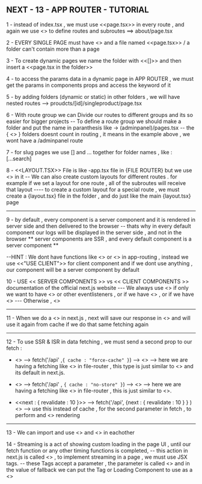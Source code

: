 ## NEXT - 13 - APP ROUTER - TUTORIAL

<!-- & APP ROUTING -->
1 - instead of index.tsx  , we must use <<page.tsx>> in every route , and again we use <<folders and files>> to define routes and subroutes ==> about/page.tsx

2 - EVERY SINGLE PAGE must have <<its own folder>> and a file named <<page.tsx>> / a folder can't contain more than a page

<!-- & DYNAMIC ROUTES -->
3 - To create dynamic pages we name the folder with <<[]>> and then insert a <<page.tsx in the folder>>

4 - to access the params data in a dynamic page in APP ROUTER  , we must get the params in components props and access the keyword of it

<!-- & NESTED ROUTES -->
5 - by adding folders (dynamic or static) in other folders , we will have nested routes --> proudcts/[id]/singleproduct/page.tsx

<!-- & ROUTE GROUP -->
6 - With route group we can Divide our routes to different groups and its so easier for bigger projects
-- To define a route group we should make a folder and put the name in paranthesis like -> (adminpanel)/pages.tsx
-- the { <<ROUTE GROUP>> } folders doesnt count in routing , it means in the example above , we wont have a /adminpanel route


<!--& SLUGS IN NEXT V-13  -->
7 - for slug pages we use [] and ... together for folder names  , like : [...search]

<!-- & LAYOUT.TSX FILE IN APP ROUTER -->
8 - <<LAYOUT.TSX>> File is like -app.tsx file in {FILE ROUTER} but we use <<regular html tags>> in it
-- We can also create custom layouts for different routes . for example if we set a layout for one route , all of the subroutes will receive that layout
---- to create a custom layout for a special route , we must create a {layout.tsx} file in the folder , and do just like the main {layout.tsx} page 

--------------------------------------------------------------------------------------------------------------------------------------------------------------------------

<!-- & SERVER COMPONENTS AND CLIENT COMPONENTS -->

<!-- ? A - SERVER COMPONENTS -->
9 - by default , every component is a server component and it is rendered in server side and then delivered to the browser
-- thats why in every default component our logs will be displayed in the server side , and not in the browser 
** server components are SSR , and every default component is a server component **

<!-- ! B - CLIENT COMPONENTS -->
--HINT : We dont have functions like <<GETSTATICPROPS>> or <<GETSERVERSIDEPROPS>> in app-routing , instead we use <<"USE CLIENT">> for client component and if we dont use anything , our component will be a server component by default

<!-- & WHEN TO USE EACH COMPONENT -->
10 - USE << SERVER COMPONENTS >> vs << CLIENT COMPONENTS >> documentation of the official next.js website
--- We always use <<CLIENT COMPONENTS >> if only we want to have <<ONCLICK>> or other eventlisteners , or if we have <<REACT HOOKS>> , or if we have <<BROWSER APIs>>
--- Otherwise , <<WE ALWAYS USE SERVER COMPONENTS>>

--------------------------------------------------------------------------------------------------------------------------------------------------------------------------

<!--& NEW CACHE METHOD IN NEXT V-13  -->
11 - When we do a <<DATA FETCHING >> in next.js  , next will save our response in <<CACHE>> and will use it again from cache if we do that same fetching again
<!-- ? HINT 1 : EVERY PAGE AND COMPONENT IN NEXT.JS , BY DEFAULT IS : (( SSG AND SERVER COMPONENT )) -->
<!-- ? HINT 2 : EVERY PAGE IS SSG AND WILL FETCH OUR DATA AND USE IT AS STATIC HTML TAGS BY DEFAULT -->

--------------------------------------------------------------------------------------------------------------------------------------------------------------------------

<!-- & SSR & ISR IN NEXT V-13 -->
12 - To use SSR & ISR in data fetching , we must send a second prop to our fetch :

<!-- ! SSG -->
 - <<force-cache>> --> fetch('/api' ,`{ cache : "force-cache" }`) --> <<SSG>> --> here we are having a fetching like <<GETSTATICPROPS>> in file-router , this type is just similar to <<SSG>> and its default in next.js.

<!-- ! SSR -->
 - <<no-store>> --> fetch('/api' , `{ cache : "no-store" }`) --> <<SSR>> --> here we are having a fetching like <<GETSERVERSIDEPROPS>> in file-router , this is just similar to <<SSR>>.
  
<!-- ! ISR -->
 - <<next : { revalidate : 10 }>> --> fetch('/api', {next : { revalidate : 10 } } ) <<ISR>> --> use this instead of cache , for the second parameter in fetch , to perform and <<ISR>> rendering

--------------------------------------------------------------------------------------------------------------------------------------------------------------------------

<!-- & NESTED CLIENT AND SERVER COMPONENTS -->
13 - We can import and use <<SERVER COMPONENTS>> and <<CLIENT COMPONENTS>> in eachother
<!-- ? HINT : NEVER USE A CLIENT COMPONENT IN A SERVER COMPONENT , IT WILL CAUSE PERFORMANCE DERCREASING -->
<!-- ? HINT : NEVER MAKE A LAYOUT PAGE A CLIENT COMPONENT BECAUSE IT MAKES ALL OF THE NEXT PAGES TO CLIENT COMPONENTS -->
<!-- ? HINT : ALWAYS MAKE (( LEAFS )) CLIENT COMPONENTS AND THEN IMPORT THE LEAF FILES IN ROOT FILES  -->
<!-- ? HINT : ALWAYS SEND THE WANTED PROPERTIES OF AN OBJECT AS PROPS , NOT THE WHOLE OBJECT , THIS WILL IMPROVE THE PERFORMANCE -->

<!-- & STREAMING SERVER RENDERING IN NEXT.JS  -->
14 - Streaming is a act of showing custom loading in the page UI , until our fetch function or any other timing functions is completed,
-- this action in next.js is called <<Streaming>> , to implement streaming in a page , we must use <Suspense></Suspense> JSX tags.
-- these <Suspense> Tags accept a parameter , the parameter is called <<fallback>> and in the value of fallback we can put the Tag or Loading Component to use as a <<LOADING VALUE>>